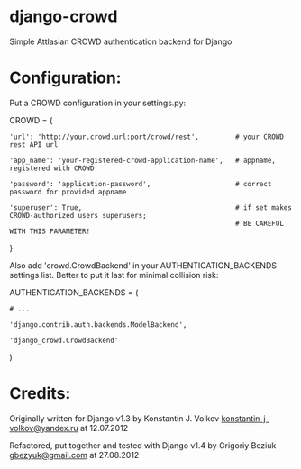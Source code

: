 django-crowd
============

Simple Attlasian CROWD authentication backend for Django

Configuration:
==============

Put a CROWD configuration in your settings.py:

CROWD = {

    'url': 'http://your.crowd.url:port/crowd/rest',         # your CROWD rest API url

    'app_name': 'your-registered-crowd-application-name',   # appname, registered with CROWD

    'password': 'application-password',                     # correct password for provided appname

    'superuser': True,                                      # if set makes CROWD-authorized users superusers;
                                                            # BE CAREFUL WITH THIS PARAMETER!
}

Also add 'crowd.CrowdBackend' in your AUTHENTICATION_BACKENDS settings list.
Better to put it last for minimal collision risk:

AUTHENTICATION_BACKENDS = (

    # ...

    'django.contrib.auth.backends.ModelBackend',

    'django_crowd.CrowdBackend'
)

Credits:
========

Originally written for Django v1.3 by Konstantin J. Volkov <konstantin-j-volkov@yandex.ru> at 12.07.2012

Refactored, put together and tested with Django v1.4 by Grigoriy Beziuk <gbezyuk@gmail.com> at 27.08.2012

